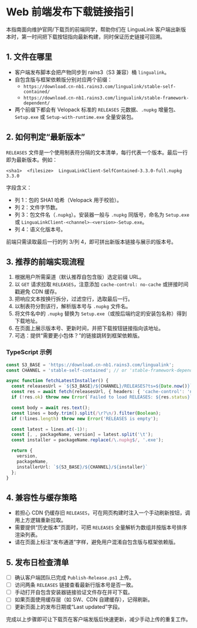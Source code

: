 ﻿# Web 前端发布下载链接指引

本指南面向维护官网/下载页的前端同学，帮助你们在 LinguaLink 客户端出新版本时，第一时间把下载按钮指向最新构建，同时保证历史链接可回溯。

## 1. 文件在哪里
- 客户端发布脚本会把产物同步到 rains3（S3 兼容）桶 `lingualink`。
- 自包含版与框架依赖版分别对应两个前缀：
  - `https://download.cn-nb1.rains3.com/lingualink/stable-self-contained/`
  - `https://download.cn-nb1.rains3.com/lingualink/stable-framework-dependent/`
- 两个前缀下都会有 Velopack 标准的 `RELEASES` 元数据、`.nupkg` 增量包、`Setup.exe` 或 `Setup-with-runtime.exe` 全量安装包。

## 2. 如何判定“最新版本”
`RELEASES` 文件是一个使用制表符分隔的文本清单，每行代表一个版本。最后一行即为最新版本。例如：
```
<sha1>	<filesize>	LinguaLinkClient-SelfContained-3.3.0-full.nupkg	3.3.0
```
字段含义：
- 列 1：包的 SHA1 哈希（Velopack 用于校验）。
- 列 2：文件字节数。
- 列 3：包文件名（`.nupkg`）。安装器一般与 `.nupkg` 同版号，命名为 `Setup.exe` 或 `LinguaLinkClient-<channel>-<version>-Setup.exe`。
- 列 4：语义化版本号。

前端只需读取最后一行的列 3/列 4，即可拼出新版本链接与展示的版本号。

## 3. 推荐的前端实现流程
1. 根据用户所需渠道（默认推荐自包含版）选定前缀 URL。
2. 以 `GET` 请求拉取 `RELEASES`，注意添加 `cache-control: no-cache` 或拼接时间戳避免 CDN 缓存。
3. 把响应文本按换行拆分，过滤空行，选取最后一行。
4. 以制表符分割该行，解析版本号与 `.nupkg` 文件名。
5. 将文件名中的 `.nupkg` 替换为 `Setup.exe`（或按后端约定的安装包名称）得到下载地址。
6. 在页面上展示版本号、更新时间，并把下载按钮链接指向该地址。
7. 可选：提供“需要更小包体？”的链接跳转到框架依赖版。

### TypeScript 示例
```ts
const S3_BASE = 'https://download.cn-nb1.rains3.com/lingualink';
const CHANNEL = 'stable-self-contained'; // or 'stable-framework-dependent'

async function fetchLatestInstaller() {
  const releasesUrl = `${S3_BASE}/${CHANNEL}/RELEASES?ts=${Date.now()}`;
  const res = await fetch(releasesUrl, { headers: { 'cache-control': 'no-cache' } });
  if (!res.ok) throw new Error(`Failed to load RELEASES: ${res.status}`);

  const body = await res.text();
  const lines = body.trim().split(/\r?\n/).filter(Boolean);
  if (!lines.length) throw new Error('RELEASES is empty');

  const latest = lines.at(-1)!;
  const [, , packageName, version] = latest.split('\t');
  const installer = packageName.replace(/\.nupkg$/, '.exe');

  return {
    version,
    packageName,
    installerUrl: `${S3_BASE}/${CHANNEL}/${installer}`
  };
}
```

## 4. 兼容性与缓存策略
- 若担心 CDN 仍缓存旧 `RELEASES`，可在网页构建时注入一个手动刷新按钮，调用上方逻辑重新拉取。
- 需要提供“历史版本”页面时，可把 `RELEASES` 全量解析为数组并按版本号排序渲染列表。
- 请在页面上标注“发布通道”字样，避免用户混淆自包含版与框架依赖版。

## 5. 发布日检查清单
- [ ] 确认客户端团队已完成 `Publish-Release.ps1` 上传。
- [ ] 访问两条 `RELEASES` 链接查看最新行版本号是否一致。
- [ ] 手动打开自包含安装器链接验证文件存在并可下载。
- [ ] 如果页面使用缓存层（如 SW、CDN 自建缓存），记得刷新。
- [ ] 更新页面上的发布日期或“Last updated”字段。

完成以上步骤即可让下载页在客户端发版后快速更新，减少手动上传的重复工作。
